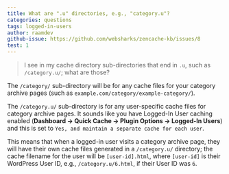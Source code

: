 ```yaml
---
title: What are ".u" directories, e.g., "category.u"?
categories: questions
tags: logged-in-users
author: raamdev
github-issue: https://github.com/websharks/zencache-kb/issues/8
test: 1
---
```


> I see in my cache directory sub-directories that end in `.u`, such as `/category.u/`; what are those?

The `/category/` sub-directory will be for any cache files for your category archive pages (such as `example.com/category/example-category/`). 

The `/category.u/` sub-directory is for any user-specific cache files for category archive pages. It sounds like you have Logged-In User caching enabled (**Dashboard → Quick Cache → Plugin Options → Logged-In Users**) and this is set to `Yes, and maintain a separate cache for each user`. 

This means that when a logged-in user visits a category archive page, they will have their own cache files generated in a `/category.u/` directory; the cache filename for the user will be `[user-id].html`, where `[user-id]` is their WordPress User ID, e.g., `/category.u/6.html`, if their User ID was `6`.
